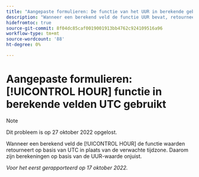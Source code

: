 ```yaml
---
title: "Aangepaste formulieren: De functie van het UUR in berekende gebieden gebruikt UTC"
description: "Wanneer een berekend veld de functie UUR bevat, retourneert de functie waarden die zijn gebaseerd op UTC in plaats van op de verwachte tijdzone. Daarom zijn berekeningen op basis van de UUR-waarde onjuist."
hidefromtoc: true
source-git-commit: 8f04dc85caf0019001913bb4762c924109516a96
workflow-type: tm+mt
source-wordcount: '88'
ht-degree: 0%

---
```



# Aangepaste formulieren: [!UICONTROL HOUR] functie in berekende velden UTC gebruikt

>[!NOTE]
>
>Dit probleem is op 27 oktober 2022 opgelost.

Wanneer een berekend veld de [!UICONTROL HOUR] de functie waarden retourneert op basis van UTC in plaats van de verwachte tijdzone. Daarom zijn berekeningen op basis van de UUR-waarde onjuist.

_Voor het eerst gerapporteerd op 17 oktober 2022._

